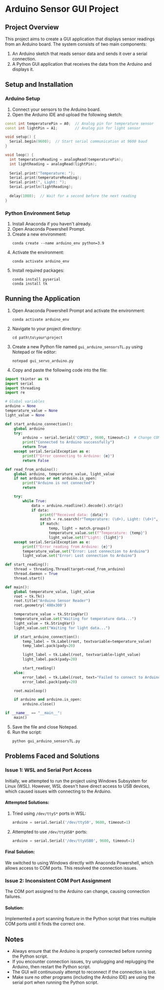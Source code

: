 # Arduino Sensor GUI Project

## Project Overview

This project aims to create a GUI application that displays sensor readings from an Arduino board. The system consists of two main components:
1. An Arduino sketch that reads sensor data and sends it over a serial connection.
2. A Python GUI application that receives the data from the Arduino and displays it.

## Setup and Installation

### Arduino Setup

1. Connect your sensors to the Arduino board.
2. Open the Arduino IDE and upload the following sketch:

```cpp
const int temperaturePin = A0;  // Analog pin for temperature sensor
const int lightPin = A1;        // Analog pin for light sensor

void setup() {
  Serial.begin(9600);  // Start serial communication at 9600 baud
}

void loop() {
  int temperatureReading = analogRead(temperaturePin);
  int lightReading = analogRead(lightPin);
  
  Serial.print("Temperature: ");
  Serial.print(temperatureReading);
  Serial.print(", Light: ");
  Serial.println(lightReading);
  
  delay(1000);  // Wait for a second before the next reading
}
```

### Python Environment Setup

1. Install Anaconda if you haven't already.
2. Open Anaconda Powershell Prompt.
3. Create a new environment:
   ```
   conda create --name arduino_env python=3.9
   ```
4. Activate the environment:
   ```
   conda activate arduino_env
   ```
5. Install required packages:
   ```
   conda install pyserial
   conda install tk
   ```

## Running the Application

1. Open Anaconda Powershell Prompt and activate the environment:
   ```
   conda activate arduino_env
   ```
2. Navigate to your project directory:
   ```
   cd path\to\your\project
   ```
3. Create a new Python file named `gui_arduino_sensorsTL.py` using Notepad or file editor:
   ```
   notepad gui_servo_arduino.py
   ```
4. Copy and paste the following code into the file:

```python
import tkinter as tk
import serial
import threading
import re

# Global variables
arduino = None
temperature_value = None
light_value = None

def start_arduino_connection():
    global arduino
    try:
        arduino = serial.Serial('COM13', 9600, timeout=1)  # Change COM3 to your Arduino port
        print("Connected to Arduino successfully")
        return True
    except serial.SerialException as e:
        print(f"Error connecting to Arduino: {e}")
        return False

def read_from_arduino():
    global arduino, temperature_value, light_value
    if not arduino or not arduino.is_open:
        print("Arduino is not connected")
        return

    try:
        while True:
            data = arduino.readline().decode().strip()
            if data:
                print(f"Received data: {data}")
                match = re.search(r"Temperature: (\d+), Light: (\d+)", data)
                if match:
                    temp, light = match.groups()
                    temperature_value.set(f"Temperature: {temp}")
                    light_value.set(f"Light: {light}")
    except serial.SerialException as e:
        print(f"Error reading from Arduino: {e}")
        temperature_value.set("Error: Lost connection to Arduino")
        light_value.set("Error: Lost connection to Arduino")

def start_reading():
    thread = threading.Thread(target=read_from_arduino)
    thread.daemon = True
    thread.start()

def main():
    global temperature_value, light_value
    root = tk.Tk()
    root.title("Arduino Sensor Reader")
    root.geometry('400x300')

    temperature_value = tk.StringVar()
    temperature_value.set("Waiting for temperature data...")
    light_value = tk.StringVar()
    light_value.set("Waiting for light data...")

    if start_arduino_connection():
        temp_label = tk.Label(root, textvariable=temperature_value)
        temp_label.pack(pady=20)

        light_label = tk.Label(root, textvariable=light_value)
        light_label.pack(pady=20)

        start_reading()
    else:
        error_label = tk.Label(root, text="Failed to connect to Arduino. Check your connection and try again.")
        error_label.pack(pady=20)

    root.mainloop()

    if arduino and arduino.is_open:
        arduino.close()

if __name__ == "__main__":
    main()

```

5. Save the file and close Notepad.
6. Run the script:
   ```
   python gui_arduino_sensorsTL.py
   ```

## Problems Faced and Solutions

### Issue 1: WSL and Serial Port Access

Initially, we attempted to run the project using Windows Subsystem for Linux (WSL). However, WSL doesn't have direct access to USB devices, which caused issues with connecting to the Arduino.

#### Attempted Solutions:
1. Tried using `/dev/ttyS*` ports in WSL:
   ```python
   arduino = serial.Serial('/dev/ttyS0', 9600, timeout=1)
   ```
2. Attempted to use `/dev/ttyUSB*` ports:
   ```python
   arduino = serial.Serial('/dev/ttyUSB0', 9600, timeout=1)
   ```

#### Final Solution:
We switched to using Windows directly with Anaconda Powershell, which allows access to COM ports. This resolved the connection issues.

### Issue 2: Inconsistent COM Port Assignment

The COM port assigned to the Arduino can change, causing connection failures.

#### Solution:
Implemented a port scanning feature in the Python script that tries multiple COM ports until it finds the correct one.

## Notes

- Always ensure that the Arduino is properly connected before running the Python script.
- If you encounter connection issues, try unplugging and replugging the Arduino, then restart the Python script.
- The GUI will continuously attempt to reconnect if the connection is lost.
- Make sure no other programs (including the Arduino IDE) are using the serial port when running the Python script.
